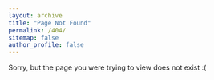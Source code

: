 ```yaml
---
layout: archive
title: "Page Not Found"
permalink: /404/
sitemap: false
author_profile: false
---
```

  

Sorry, but the page you were trying to view does not exist :(  
    
